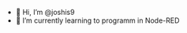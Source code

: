 - 👋 Hi, I’m @joshis9
- 🌱 I’m currently learning to programm in Node-RED

<!---
joshis9/joshis9 is a ✨ special ✨ repository because its `README.md` (this file) appears on your GitHub profile.
You can click the Preview link to take a look at your changes.
--->
